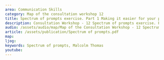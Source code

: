```yaml
---
area: Communication Skills
category: Map of the consultation workshop 12
title: Spectrum of prompts exercise. Part 1 Making it easier for your patient to give information in a more timely way
description: Consultation Workshop - 12 Spectrum of prompts exercise. Part 1 Making it easier for your patient to give information in a more timely way
audio: /assets/audio/map/Map of the Consultation Workshop - 12 Spectrum of prompts exercise. Part 1 Making it easier for your patient to give information in a more timely way. Malcolm - MQ.mp3
article: /assets/publication/Spectrum of prompts.pdf
map:
ljog:  
keywords: Spectrum of prompts, Malcolm Thomas
youtube: 
--- 
```

